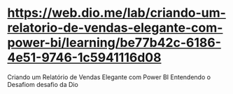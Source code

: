 # https://web.dio.me/lab/criando-um-relatorio-de-vendas-elegante-com-power-bi/learning/be77b42c-6186-4e51-9746-1c5941116d08
Criando um Relatório de Vendas Elegante com Power BI
Entendendo o Desafiom desafio da Dio
